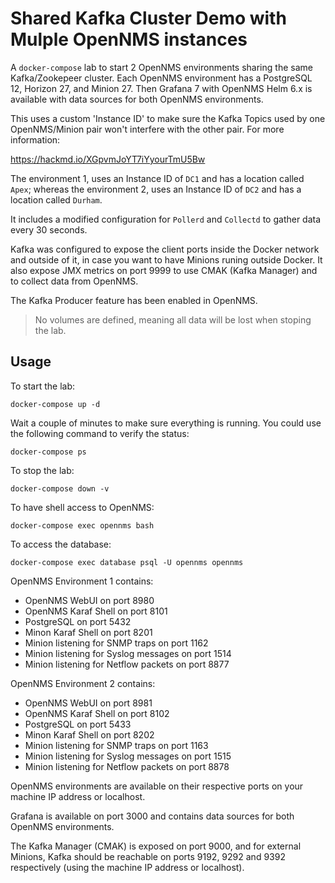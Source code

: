 Shared Kafka Cluster Demo with Mulple OpenNMS instances
====

A `docker-compose` lab to start 2 OpenNMS environments sharing the same Kafka/Zookepeer cluster. Each OpenNMS environment has a PostgreSQL 12, Horizon 27, and Minion 27. Then Grafana 7 with OpenNMS Helm 6.x is available with data sources for both OpenNMS environments.

This uses a custom 'Instance ID' to make sure the Kafka Topics used by one OpenNMS/Minion pair won't interfere with the other pair. For more information:

https://hackmd.io/XGpvmJoYT7iYyourTmU5Bw

The environment 1, uses an Instance ID of `DC1` and has a location called `Apex`; whereas the environment 2, uses an Instance ID of `DC2` and has a location called `Durham`.

It includes a modified configuration for `Pollerd` and `Collectd` to gather data every 30 seconds.

Kafka was configured to expose the client ports inside the Docker network and outside of it, in case you want to have  Minions runing outside Docker. It also expose JMX metrics on port 9999 to use CMAK (Kafka Manager) and to collect data from OpenNMS.

The Kafka Producer feature has been enabled in OpenNMS.

> No volumes are defined, meaning all data will be lost when stoping the lab.

## Usage

To start the lab:

```shell
docker-compose up -d
```

Wait a couple of minutes to make sure everything is running. You could use the following command to verify the status:

```shell
docker-compose ps
```

To stop the lab:

```shell
docker-compose down -v
```

To have shell access to OpenNMS:

```shell
docker-compose exec opennms bash
```

To access the database:

```shell
docker-compose exec database psql -U opennms opennms
```

OpenNMS Environment 1 contains:
- OpenNMS WebUI on port 8980
- OpenNMS Karaf Shell on port 8101
- PostgreSQL on port 5432
- Minon Karaf Shell on port 8201
- Minion listening for SNMP traps on port 1162
- Minion listening for Syslog messages on port 1514
- Minion listening for Netflow packets on port 8877

OpenNMS Environment 2 contains:
- OpenNMS WebUI on port 8981
- OpenNMS Karaf Shell on port 8102
- PostgreSQL on port 5433
- Minon Karaf Shell on port 8202
- Minion listening for SNMP traps on port 1163
- Minion listening for Syslog messages on port 1515
- Minion listening for Netflow packets on port 8878

OpenNMS environments are available on their respective ports on your machine IP address or localhost.

Grafana is available on port 3000 and contains data sources for both OpenNMS environments.

The Kafka Manager (CMAK) is exposed on port 9000, and for external Minions, Kafka should be reachable on ports 9192, 9292 and 9392 respectively (using the machine IP address or localhost).